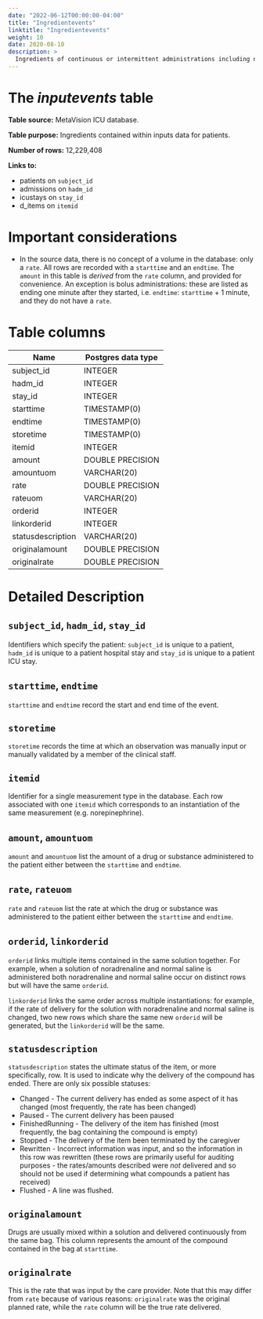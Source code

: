 ```yaml
---
date: "2022-06-12T00:00:00-04:00"
title: "Ingredientevents"
linktitle: "Ingredientevents"
weight: 10
date: 2020-08-10
description: >
  Ingredients of continuous or intermittent administrations including nutritional and water content.
---
```


# The *inputevents* table

**Table source:** MetaVision ICU database.

**Table purpose:** Ingredients contained within inputs data for patients.

**Number of rows:** 12,229,408

**Links to:**

* patients on `subject_id`
* admissions on `hadm_id`
* icustays on `stay_id`
* d_items on `itemid`

# Important considerations

* In the source data, there is no concept of a volume in the database: only a `rate`. All rows are recorded with a `starttime` and an `endtime`. The `amount` in this table is *derived* from the `rate` column, and provided for convenience. An exception is bolus administrations: these are listed as ending one minute after they started, i.e. `endtime`: `starttime` + 1 minute, and they do not have a `rate`.

# Table columns

Name | Postgres data type
---- | ----
subject\_id | INTEGER
hadm\_id | INTEGER
stay\_id | INTEGER
starttime | TIMESTAMP(0)
endtime | TIMESTAMP(0)
storetime | TIMESTAMP(0)
itemid | INTEGER
amount | DOUBLE PRECISION
amountuom | VARCHAR(20)
rate | DOUBLE PRECISION
rateuom | VARCHAR(20)
orderid | INTEGER
linkorderid | INTEGER
statusdescription | VARCHAR(20)
originalamount | DOUBLE PRECISION
originalrate | DOUBLE PRECISION

# Detailed Description

## `subject_id`, `hadm_id`, `stay_id`

Identifiers which specify the patient: `subject_id` is unique to a patient, `hadm_id` is unique to a patient hospital stay and `stay_id` is unique to a patient ICU stay.

<!--

## CGID

`CGID` is the identifier for the caregiver who validated the given measurement.

-->

## `starttime`, `endtime`

`starttime` and `endtime` record the start and end time of the event.

## `storetime`

`storetime` records the time at which an observation was manually input or manually validated by a member of the clinical staff.

## `itemid`

Identifier for a single measurement type in the database. Each row associated with one `itemid` which corresponds to an instantiation of the same measurement (e.g. norepinephrine).

## `amount`, `amountuom`

`amount` and `amountuom` list the amount of a drug or substance administered to the patient either between the `starttime` and `endtime`.

## `rate`, `rateuom`

`rate` and `rateuom` list the rate at which the drug or substance was administered to the patient either between the `starttime` and `endtime`.

## `orderid`, `linkorderid`

`orderid` links multiple items contained in the same solution together. For example, when a solution of noradrenaline and normal saline is administered both noradrenaline and normal saline occur on distinct rows but will have the same `orderid`.

`linkorderid` links the same order across multiple instantiations: for example, if the rate of delivery for the solution with noradrenaline and normal saline is changed, two new rows which share the same new `orderid` will be generated, but the `linkorderid` will be the same.

## `statusdescription`

`statusdescription` states the ultimate status of the item, or more specifically, row. It is used to indicate why the delivery of the compound has ended. There are only six possible statuses:

* Changed - The current delivery has ended as some aspect of it has changed (most frequently, the rate has been changed)
* Paused - The current delivery has been paused
* FinishedRunning - The delivery of the item has finished (most frequently, the bag containing the compound is empty)
* Stopped - The delivery of the item been terminated by the caregiver
* Rewritten - Incorrect information was input, and so the information in this row was rewritten (these rows are primarily useful for auditing purposes - the rates/amounts described were *not* delivered and so should not be used if determining what compounds a patient has received)
* Flushed - A line was flushed.

## `originalamount`

Drugs are usually mixed within a solution and delivered continuously from the same bag. This column represents the amount of the compound contained in the bag at `starttime`.

## `originalrate`

This is the rate that was input by the care provider. Note that this may differ from `rate` because of various reasons: `originalrate` was the original planned rate, while the `rate` column will be the true rate delivered.